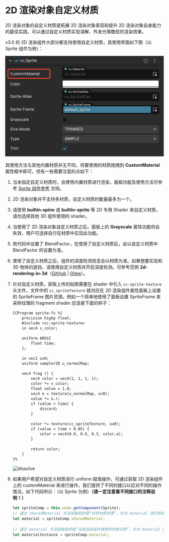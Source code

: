 # 2D 渲染对象自定义材质

2D 渲染对象的自定义材质是拓展 2D 渲染对象表现和提升 2D 渲染对象自身能力的最佳实践，可以通过自定义材质实现溶解、外发光等酷炫的渲染效果。

v3.0 的 2D 渲染组件大部分都支持使用自定义材质，其使用界面如下图（以 Sprite 组件为例）：

![UIMaterial](ui-material/UIMaterial.png)

其使用方法与其他内置材质并无不同，将要使用的材质拖拽到 **CustomMaterial** 属性框中即可，但有一些需要注意的点如下：

1. 当未指定自定义材质时，会使用内置材质进行渲染，面板功能及使用方法可参考 [Sprite 组件参考](../editor/sprite.md) 文档。
2. 2D 渲染对象并不支持多材质，自定义材质的数量最多为一个。
3. 请使用 **builtin-spine** 或 **builtin-sprite** 等 2D 专用 Shader 来自定义材质，请勿选择其他 3D 组件使用的 shader。
4. 当使用了 2D 渲染对象自定义材质之后，面板上的 **Grayscale** 属性功能将会失效，用户可选择自行在材质中实现此功能。
5. 若代码中设置了 BlendFactor，在使用了自定义材质后，会以自定义材质中 BlendFactor 的设置为准。
6. 使用了自定义材质之后，组件的深度检测信息会以材质为准。如果想要实现和 3D 物体的遮挡，请使用自定义材质并开启深度检测。可参考范例 **2d-rendering-in-3d**（[GitHub](https://github.com/cocos-creator/test-cases-3d/tree/v3.4/assets/cases/2d-rendering-in-3d) | [Gitee](https://gitee.com/mirrors_cocos-creator/test-cases-3d/tree/v3.4/assets/cases/2d-rendering-in-3d)）。
7. 针对自定义材质，获取上传的贴图需要在 shader 中引入 `cc-sprite-texture` 头文件，文件中的 `cc_spriteTexture` 就对应在 2D 渲染组件属性面板上设置的 SpriteFrame 图片资源。例如一个简单地使用了面板设置 SpriteFrame 来采样纹理的 fragment shader 应该是下面的样子：

    ```
    CCProgram sprite-fs %{
        precision highp float;
        #include <cc-sprite-texture>
        in vec4 v_color;

        uniform ARGS{
            float time;
        };

        in vec2 uv0;
        uniform sampler2D u_normalMap;

        vec4 frag () {
            vec4 color = vec4(1, 1, 1, 1);
            color *= v_color;
            float value = 1.0;
            vec4 o = texture(u_normalMap, uv0);
            value *= o.r;
            if (value < time) {
                discard;
            }

            color *= texture(cc_spriteTexture, uv0);
            if (value < time + 0.05) {
                color = vec4(0.9, 0.6, 0.3, color.a);
            }

            return color;
        }
    }%
    ```

    ![dissolve](ui-material/dissolve.png)

8. 如果用户希望对自定义材质进行 uniform 赋值操作，可通过获取 2D 渲染组件上的 customMaterial 来进行操作，我们提供了不同的接口以应对不同的操作情况，如下代码所示：（以 Sprite 为例）**（请一定注意看不同接口的注释说明！）**

    ```ts
    let spriteComp = this.node.getComponent(Sprite);
    // 通过 sharedMaterial 方法获取到的是“共享材质资源”，针对 material 进行的操作将会影响到所有使用此材质的渲染对象，此操作不会使资源实例化，不会影响合批
    let material = spriteComp.sharedMaterial;

    // 通过 material 方法获取到的是“当前渲染组件使用的材质示例”，针对 material Instance 进行的操作只会对当前组件产生影响，此操作会使资源实例化，一旦实例化，此组件无法与其他组件合批
    let materialInstance = spriteComp.material;
    ```
